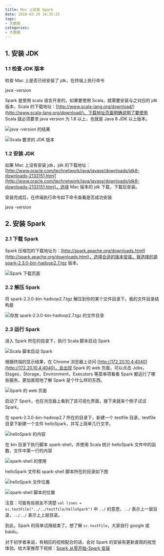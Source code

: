 ```yaml
---
title: Mac 上安装 Spark
date: 2018-03-18 14:35:25
tags:
- 大数据
categories:
- 大数据
---
```


## 1. 安装 JDK

### 1.1 检查 JDK 版本
检查 Mac 上是否已经安装了 jdk，在终端上执行命令

java -version

Spark 是使用 scala 语言开发的，如果要使用 Scala，就需要安装与之对应的 jdk 版本，Scala 的下载地址：[http://www.scala-lang.org/download/](http://www.scala-lang.org/download/)。下载地址页面明确说明了要使用 Scala 就必须要求 java version 为 1.8 以上，也就是 Java 8 JDK 以上版本。

<!-- more -->

![java -version 的结果](https://raw.githubusercontent.com/depthlove/depthloveBlog/7d233c70c1014d94ebedbcdbc6cafa488b479023/source/images/install-spark-in-mac/install-spark-in-mac-00.png)

![Scala 要求的 JDK 版本](https://raw.githubusercontent.com/depthlove/depthloveBlog/7d233c70c1014d94ebedbcdbc6cafa488b479023/source/images/install-spark-in-mac/install-spark-in-mac-01.png)

### 1.2 安装 JDK
如果 Mac 上没有安装 jdk，jdk 的下载地址：[http://www.oracle.com/technetwork/java/javase/downloads/jdk8-downloads-2133151.html](http://www.oracle.com/technetwork/java/javase/downloads/jdk8-downloads-2133151.html)，选择 Mac 版本的 jdk 下载，下载后安装。

安装完成后，在终端执行命令如下命令查看是否成功安装

java -version

## 2. 安装 Spark

### 2.1 下载 Spark
Spark 压缩包的下载地址为：[http://spark.apache.org/downloads.html](http://spark.apache.org/downloads.html)，选择合适的版本安装。我选择的是 [spark-2.3.0-bin-hadoop2.7.tgz](http://mirrors.shu.edu.cn/apache/spark/spark-2.3.0/spark-2.3.0-bin-hadoop2.7.tgz) 版本。

![Spark 下载页面](https://raw.githubusercontent.com/depthlove/depthloveBlog/7d233c70c1014d94ebedbcdbc6cafa488b479023/source/images/install-spark-in-mac/install-spark-in-mac-02.png)

### 2.2 解压 Spark
将 spark-2.3.0-bin-hadoop2.7.tgz 解压到你的某个文件目录下。我的文件目录结构是 

![存放 spark-2.3.0-bin-hadoop2.7.tgz 的文件目录 ](https://raw.githubusercontent.com/depthlove/depthloveBlog/7d233c70c1014d94ebedbcdbc6cafa488b479023/source/images/install-spark-in-mac/install-spark-in-mac-03.png)

### 2.3 运行 Spark

进入 Spark 所在的目录下，执行 Scala 脚本启动 Spark

![Scala 脚本启动 Spark](https://raw.githubusercontent.com/depthlove/depthloveBlog/7d233c70c1014d94ebedbcdbc6cafa488b479023/source/images/install-spark-in-mac/install-spark-in-mac-10.png)

根据终端的显示结果，在 Chrome 浏览器上访问 [http://172.20.10.4:4040](http://172.20.10.4:4040)，会出现 Spark 的 web 页面，可以点击 Jobs，Stages，Storage，Environment，Executors 等菜单项看看 Spark 都运行了哪些服务，更加直观地了解 Spark 是个什么样的东西。

![Spark 的 web 页面](https://raw.githubusercontent.com/depthlove/depthloveBlog/7d233c70c1014d94ebedbcdbc6cafa488b479023/source/images/install-spark-in-mac/install-spark-in-mac-05.png)

启动了 Spark，也在浏览器上看到了其可视化界面，接下来就来个例子试试 Spark。

在 spark-2.3.0-bin-hadoop2.7 所在的目录下，新建一个 testfile 目录，testfile 目录下新建一个文件 helloSpark，并写上简单几行文字。

![helloSpark 的内容](https://raw.githubusercontent.com/depthlove/depthloveBlog/7d233c70c1014d94ebedbcdbc6cafa488b479023/source/images/install-spark-in-mac/install-spark-in-mac-06.png)

在 bin 目录下执行脚本 spark-shell，并使用 Scala 统计 helloSpark 文件中的函数、文件中第一行的内容

![spark-shell 的使用](https://raw.githubusercontent.com/depthlove/depthloveBlog/7d233c70c1014d94ebedbcdbc6cafa488b479023/source/images/install-spark-in-mac/install-spark-in-mac-07.png)

helloSpark 文件和 spark-shell 脚本所在的目录如下图

![helloSpark 文件位置](https://raw.githubusercontent.com/depthlove/depthloveBlog/7d233c70c1014d94ebedbcdbc6cafa488b479023/source/images/install-spark-in-mac/install-spark-in-mac-08.png)

![spark-shell 脚本的位置](https://raw.githubusercontent.com/depthlove/depthloveBlog/7d233c70c1014d94ebedbcdbc6cafa488b479023/source/images/install-spark-in-mac/install-spark-in-mac-09.png)

注意：可能有些朋友不清楚 `val lines = sc.textFile("../../testfile/helloSpark")` 中 `../` 的意思，`../` 表示上一层目录，`../../` 表示上上层目录。

到此，Spark 的简单试用结束了。想了解 `sc.textFile`，大家自行 google 或 baidu。

对于初学者来说，有相应的视频配合的话，会对 Spark 的安装有更新直观的视觉体验。给大家推荐下视频：[Spark 从零开始-Spark 安装](https://www.imooc.com/video/14394)

